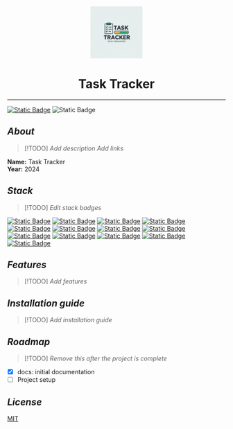 <div align="center">
  <img alt="logo" width="120" src="preview/logo.jpeg" />
  <h1>Task Tracker</h1>
</div>

---

[![Static Badge](https://img.shields.io/badge/MIT-3DA638?style=for-the-badge&label=license&link=https%3A%2F%2Fchoosealicense.com%2Flicenses%2Fmit%2F)](https://choosealicense.com/licenses/mit/) 
![Static Badge](https://img.shields.io/badge/educational-ED7D31?style=for-the-badge&label=project&link=https%3A%2F%2Fchoosealicense.com%2Flicenses%2Fmit%2F)  

## _About_

> [!TODO]
> _Add description_
> _Add links_

**Name:** Task Tracker  
**Year:** 2024  

## _Stack_  

> [!TODO]
> _Edit stack badges_

[![Static Badge](https://img.shields.io/badge/bun-F9F1E1?style=for-the-badge&logo=bun&logoColor=%23000000&label=1.0.7&labelColor=F9F1E1&link=https%3A%2F%2Fwww.typescriptlang.org%2F)](https://bun.sh/) 
[![Static Badge](https://img.shields.io/badge/typescript-3178C6?style=for-the-badge&logo=typescript&logoColor=FFFFFF&label=5.2.2&labelColor=3178C6&link=https%3A%2F%2Fwww.typescriptlang.org%2F)](https://www.typescriptlang.org/) 
[![Static Badge](https://img.shields.io/badge/next.js-000000?style=for-the-badge&logo=nextdotjs&logoColor=FFFFFF&label=13.5.4&labelColor=000000&link=https%3A%2F%2Fnextjs.org%2F)](https://nextjs.org/) 
[![Static Badge](https://img.shields.io/badge/react-61DAFB?style=for-the-badge&logo=react&logoColor=282C34&label=18.2.0&labelColor=61DAFB&link=https%3A%2F%2Fru.legacy.reactjs.org%2F)](https://legacy.reactjs.org/) 
[![Static Badge](https://img.shields.io/badge/tailwind%20css-38BDF8?style=for-the-badge&logo=tailwindcss&logoColor=F8FAFC&link=https%3A%2F%2Ftailwindcss.com%2F)](https://tailwindcss.com/) 
[![Static Badge](https://img.shields.io/badge/vercel-171717?style=for-the-badge&logo=vercel&link=https%3A%2F%2Fvercel.com%2F)](https://vercel.com/) 
[![Static Badge](https://img.shields.io/badge/docker-2496ED?style=for-the-badge&logo=docker&logoColor=FFFFFF&link=https%3A%2F%2Fwww.docker.com%2F)](https://www.docker.com/) 
[![Static Badge](https://img.shields.io/badge/eslint-4B32C3?style=for-the-badge&logo=eslint&link=https%3A%2F%2Feslint.org%2F)](https://eslint.org/) 
[![Static Badge](https://img.shields.io/badge/shadcn%2Fui-18181B?style=for-the-badge&link=https%3A%2F%2Fui.shadcn.com%2F)](https://ui.shadcn.com/) 
[![Static Badge](https://img.shields.io/badge/convex-EE342F?style=for-the-badge&link=https%3A%2F%2Fwww.convex.dev%2F)](https://www.convex.dev/) 
[![Static Badge](https://img.shields.io/badge/clerk-6C47FF?style=for-the-badge&link=https%3A%2F%2Fclerk.com%2F)](https://clerk.com/) 
[![Static Badge](https://img.shields.io/badge/zustand-433E38?style=for-the-badge&link=https%3A%2F%2Fzustand-demo.pmnd.rs%2F)](https://zustand-demo.pmnd.rs/) 
[![Static Badge](https://img.shields.io/badge/edgestore-7c3aed?style=for-the-badge&link=https%3A%2F%2Fedgestore.dev%2F)](https://edgestore.dev/)  

## _Features_

> [!TODO]
> _Add features_

## _Installation guide_

> [!TODO]
> _Add installation guide_

## _Roadmap_

> [!TODO]
> _Remove this after the project is complete_

- [x] docs: initial documentation
- [ ] Project setup

## _License_

[MIT](https://choosealicense.com/licenses/mit/)
